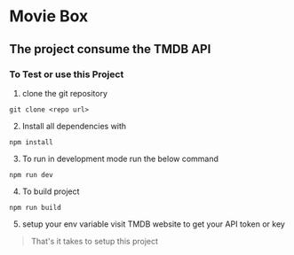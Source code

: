 # Movie Box 
## The project consume the TMDB API

### To Test or use this Project
1. clone the git repository
```
git clone <repo url>
```
2. Install all dependencies with 
```
npm install
```
3. To run in development mode run the below command
```
npm run dev
```
4. To build project 
```
npm run build
```
5. setup your env variable visit TMDB website to get your API token or key

> That's it takes to setup this project